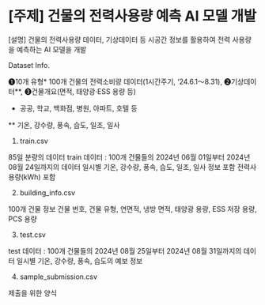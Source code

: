 # [주제] 건물의 전력사용량 예측 AI 모델 개발

[설명]
건물의 전력사용량 데이터, 기상데이터 등 시공간 정보를 활용하여 전력 사용량을 예측하는 AI 모델을 개발

Dataset Info.

❶10개 유형* 100개 건물의 전력소비량 데이터(1시간주기, ‘24.6.1～8.31), ❷기상데이터**, ❸건물개요(면적, 태양광·ESS 용량 등)

* 공공, 학교, 백화점, 병원, 아파트, 호텔 등

** 기온, 강수량, 풍속, 습도, 일조, 일사



1. train.csv

85일 분량의 데이터
train 데이터 : 100개 건물들의 2024년 06월 01일부터 2024년 08월 24일까지의 데이터
일시별 기온, 강수량, 풍속, 습도, 일조, 일사 정보 포함
전력사용량(kWh) 포함


2. building_info.csv

100개 건물 정보
건물 번호, 건물 유형, 연면적, 냉방 면적, 태양광 용량, ESS 저장 용량, PCS 용량


3. test.csv

test 데이터 : 100개 건물들의 2024년 08월 25일부터 2024년 08월 31일까지의 데이터
일시별 기온, 강수량, 풍속, 습도의 예보 정보


4. sample_submission.csv

제출을 위한 양식
